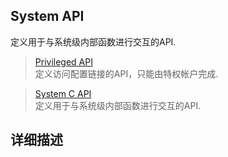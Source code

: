 System API
---

定义用于与系统级内部函数进行交互的API.

> [Privileged API]()  
定义访问配置链接的API，只能由特权帐户完成.

> [System C API]()   
定义用于与系统级内部函数进行交互的API.

详细描述
---